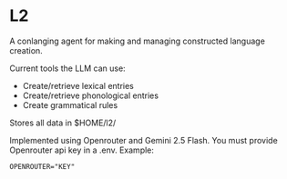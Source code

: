 # L2

A conlanging agent for making and managing constructed language creation. 

Current tools the LLM can use:
- Create/retrieve lexical entries
- Create/retrieve phonological entries
- Create grammatical rules

Stores all data in $HOME/l2/

Implemented using Openrouter and Gemini 2.5 Flash. You must provide Openrouter api key in a .env. Example:

```
OPENROUTER="KEY"
```
